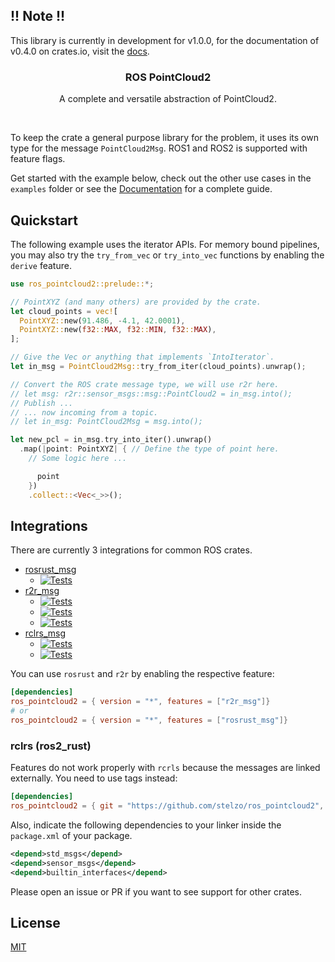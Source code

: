 ## !! Note !!
This library is currently in development for v1.0.0, for the documentation of v0.4.0 on crates.io, visit the [docs](https://docs.rs/ros_pointcloud2/0.4.0/ros_pointcloud2/).

<p align="center">
  <h3 align="center">ROS PointCloud2</h3>
  <p align="center">A complete and versatile abstraction of PointCloud2.</p>
  <p align="center"><a href="https://crates.io/crates/ros_pointcloud2"><img src="https://img.shields.io/crates/v/ros_pointcloud2.svg" alt=""></a> <a href="https://github.com/stelzo/ros_pointcloud2/tree/main/tests"><img src="https://github.com/stelzo/ros_pointcloud2/actions/workflows/tests.yml/badge.svg" alt=""></a>
  </p>
</p>

To keep the crate a general purpose library for the problem, it uses its own type for the message `PointCloud2Msg`.
ROS1 and ROS2 is supported with feature flags.

Get started with the example below, check out the other use cases in the `examples` folder or see the [Documentation](https://docs.rs/ros_pointcloud2/1.0.0/ros_pointcloud2/) for a complete guide.

## Quickstart

The following example uses the iterator APIs. For memory bound pipelines, you may also try the `try_from_vec` or `try_into_vec` functions by enabling the `derive` feature.

```rust
use ros_pointcloud2::prelude::*;

// PointXYZ (and many others) are provided by the crate.
let cloud_points = vec![
  PointXYZ::new(91.486, -4.1, 42.0001),
  PointXYZ::new(f32::MAX, f32::MIN, f32::MAX),
];

// Give the Vec or anything that implements `IntoIterator`.
let in_msg = PointCloud2Msg::try_from_iter(cloud_points).unwrap();

// Convert the ROS crate message type, we will use r2r here.
// let msg: r2r::sensor_msgs::msg::PointCloud2 = in_msg.into();
// Publish ...
// ... now incoming from a topic.
// let in_msg: PointCloud2Msg = msg.into();

let new_pcl = in_msg.try_into_iter().unwrap()
  .map(|point: PointXYZ| { // Define the type of point here.
    // Some logic here ...

      point
    })
    .collect::<Vec<_>>();
```

## Integrations

There are currently 3 integrations for common ROS crates.

- [rosrust_msg](https://github.com/adnanademovic/rosrust)
  - [![Tests](https://github.com/stelzo/ros_pointcloud2/actions/workflows/rosrust_noetic.yml/badge.svg)](https://github.com/stelzo/ros_pointcloud2/actions/workflows/rosrust_noetic.yml)
- [r2r_msg](https://github.com/sequenceplanner/r2r)
  - [![Tests](https://github.com/stelzo/ros_pointcloud2/actions/workflows/r2r_galactic.yml/badge.svg)](https://github.com/stelzo/ros_pointcloud2/actions/workflows/r2r_galactic.yml)
  - [![Tests](https://github.com/stelzo/ros_pointcloud2/actions/workflows/r2r_humble.yml/badge.svg)](https://github.com/stelzo/ros_pointcloud2/actions/workflows/r2r_humble.yml)
  - [![Tests](https://github.com/stelzo/ros_pointcloud2/actions/workflows/r2r_iron.yml/badge.svg)](https://github.com/stelzo/ros_pointcloud2/actions/workflows/r2r_iron.yml)
- [rclrs_msg](https://github.com/ros2-rust/ros2_rust)
  - [![Tests](https://github.com/stelzo/ros_pointcloud2/actions/workflows/rclrs_humble.yml/badge.svg)](https://github.com/stelzo/ros_pointcloud2/actions/workflows/rclrs_humble.yml)
  - [![Tests](https://github.com/stelzo/ros_pointcloud2/actions/workflows/rclrs_iron.yml/badge.svg)](https://github.com/stelzo/ros_pointcloud2/actions/workflows/rclrs_iron.yml)

You can use `rosrust` and `r2r` by enabling the respective feature:

```toml
[dependencies]
ros_pointcloud2 = { version = "*", features = ["r2r_msg"]}
# or
ros_pointcloud2 = { version = "*", features = ["rosrust_msg"]}
```

### rclrs (ros2_rust)

Features do not work properly with `rcrls` because the messages are linked externally. You need to use tags instead:

```toml
[dependencies]
ros_pointcloud2 = { git = "https://github.com/stelzo/ros_pointcloud2", tag = "v0.4.0_rclrs" }
```

Also, indicate the following dependencies to your linker inside the `package.xml` of your package.

```xml
<depend>std_msgs</depend>
<depend>sensor_msgs</depend>
<depend>builtin_interfaces</depend>
```

Please open an issue or PR if you want to see support for other crates.

## License

[MIT](https://choosealicense.com/licenses/mit/)
